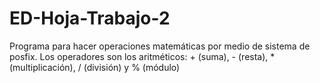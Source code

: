 # ED-Hoja-Trabajo-2
Programa para hacer operaciones matemáticas por medio de sistema de posfix. Los operadores son los aritméticos: + (suma), - (resta), * (multiplicación), / (división) y % (módulo)
